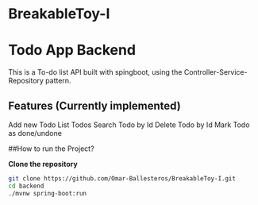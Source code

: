 # BreakableToy-I

# Todo App Backend

This is a To-do list API built with spingboot, using the Controller-Service-Repository pattern.

## Features (Currently implemented)

Add new Todo
List Todos
Search Todo by Id
Delete Todo by Id
Mark Todo as done/undone

##How to run the Project?

**Clone the repository**
```bash
git clone https://github.com/Omar-Ballesteros/BreakableToy-I.git
cd backend
./mvnw spring-boot:run